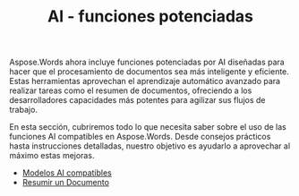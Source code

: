﻿---
title: AI - funciones potenciadas
second_title: Aspose.Words por Python via .NET
articleTitle: AI - funciones potenciadas
linktitle: AI - funciones potenciadas
type: docs
weight: 35
description: "Aspose.Words para Python presenta herramientas impulsadas por AI como el resumen de documentos para aumentar la eficiencia. Aprenda a usar las funciones potenciadas por AI con consejos y orientación detallada."
url: /es/python-net/ai-powered-features/
timestamp: 2024-11-26-12-00-00
---

Aspose.Words ahora incluye funciones potenciadas por AI diseñadas para hacer que el procesamiento de documentos sea más inteligente y eficiente. Estas herramientas aprovechan el aprendizaje automático avanzado para realizar tareas como el resumen de documentos, ofreciendo a los desarrolladores capacidades más potentes para agilizar sus flujos de trabajo.

En esta sección, cubriremos todo lo que necesita saber sobre el uso de las funciones AI compatibles en Aspose.Words. Desde consejos prácticos hasta instrucciones detalladas, nuestro objetivo es ayudarlo a aprovechar al máximo estas mejoras.

* [Modelos AI compatibles](/words/python-net/supported-ai-models/)
* [Resumir un Documento](/words/python-net/summarize-a-document/)
